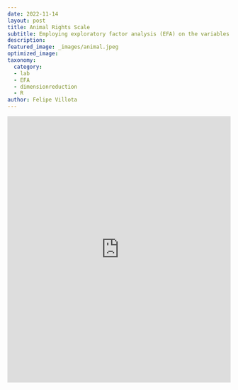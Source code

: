 ```yaml
---
date: 2022-11-14
layout: post
title: Animal Rights Scale
subtitle: Employing exploratory factor analysis (EFA) on the variables within the "Animal Rights Scale (ARS)" dataset to uncover underlying sets of latent factors reflected in participants' responses.
description: 
featured_image: _images/animal.jpeg
optimized_image:
taxonomy:
  category: 
  - lab
  - EFA 
  - dimensionreduction
  - R
author: Felipe Villota 
---
```


<iframe 
    src="https://docs.google.com/viewer?url=https://felipevillota.com/wp-content/uploads/2024/11/ai_peace.pdf&embedded=true" 
    width="100%" 
    height="600px" 
    style="border: none;">
</iframe>

